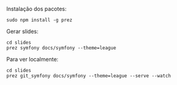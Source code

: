 Instalação dos pacotes:

    sudo npm install -g prez

Gerar slides:

    cd slides
    prez symfony docs/symfony --theme=league

Para ver localmente:

    cd slides
    prez git_symfony docs/symfony --theme=league --serve --watch
